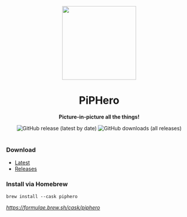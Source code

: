 <div align="center">
  <img src="https://piphero.app/icon.png" width="200" height="200" />
	<h1>PiPHero</h1>
	<p>
		<b>Picture-in-picture all the things!</b>
	</p>
	
  <img src="https://img.shields.io/github/v/release/pipheroapp/downloads?label=Latest%20Release" alt="GitHub release (latest by date)" />
  <img src="https://img.shields.io/github/downloads/pipheroapp/downloads/total?label=Total%20Downloads" alt="GitHub downloads (all releases)" />

  <br>
  <br>
</div>

### Download

- [Latest](https://piphero.app/download)
- [Releases](https://github.com/pipheroapp/downloads/releases)

### Install via Homebrew

```shell
brew install --cask piphero
```

*https://formulae.brew.sh/cask/piphero*
